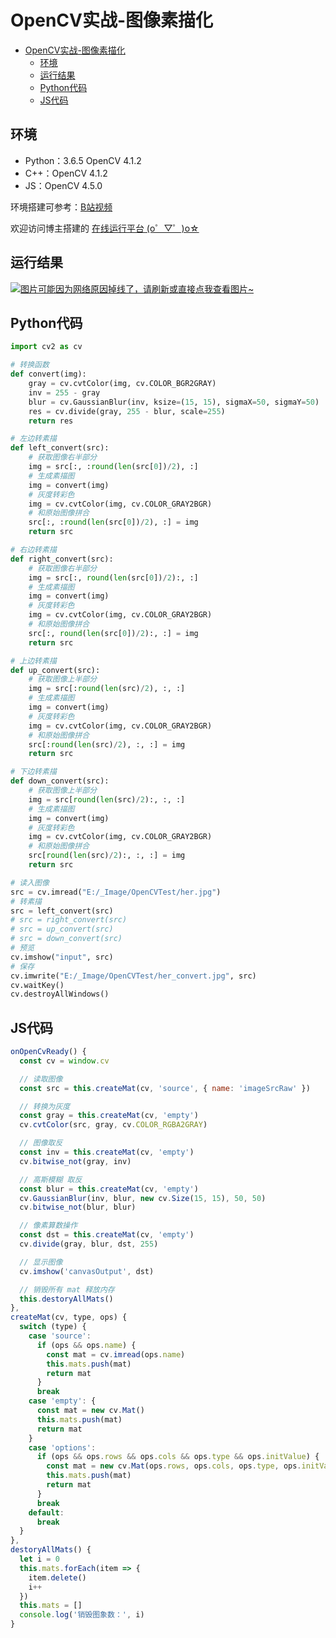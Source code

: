 # OpenCV实战-图像素描化

- [OpenCV实战-图像素描化](#opencv实战-图像素描化)
  - [环境](#环境)
  - [运行结果](#运行结果)
  - [Python代码](#python代码)
  - [JS代码](#js代码)

## 环境
* Python：3.6.5 OpenCV 4.1.2
* C++：OpenCV 4.1.2
* JS：OpenCV 4.5.0

环境搭建可参考：[B站视频](http://space.bilibili.com/365916694/#/)

欢迎访问博主搭建的 [在线运行平台 (o゜▽゜)o☆](http://systemcall.gitee.io/keep-thinking)

## 运行结果
[![图片可能因为网络原因掉线了，请刷新或直接点我查看图片~](https://cdn.jsdelivr.net/gh/ylsislove/image-home/test/20201207203252.png)](https://cdn.jsdelivr.net/gh/ylsislove/image-home/test/20201207203252.png)

## Python代码
```python
import cv2 as cv

# 转换函数
def convert(img):
    gray = cv.cvtColor(img, cv.COLOR_BGR2GRAY)
    inv = 255 - gray
    blur = cv.GaussianBlur(inv, ksize=(15, 15), sigmaX=50, sigmaY=50)
    res = cv.divide(gray, 255 - blur, scale=255)
    return res

# 左边转素描
def left_convert(src):
    # 获取图像右半部分
    img = src[:, :round(len(src[0])/2), :]
    # 生成素描图
    img = convert(img)
    # 灰度转彩色
    img = cv.cvtColor(img, cv.COLOR_GRAY2BGR)
    # 和原始图像拼合
    src[:, :round(len(src[0])/2), :] = img
    return src

# 右边转素描
def right_convert(src):
    # 获取图像右半部分
    img = src[:, round(len(src[0])/2):, :]
    # 生成素描图
    img = convert(img)
    # 灰度转彩色
    img = cv.cvtColor(img, cv.COLOR_GRAY2BGR)
    # 和原始图像拼合
    src[:, round(len(src[0])/2):, :] = img
    return src

# 上边转素描
def up_convert(src):
    # 获取图像上半部分
    img = src[:round(len(src)/2), :, :]
    # 生成素描图
    img = convert(img)
    # 灰度转彩色
    img = cv.cvtColor(img, cv.COLOR_GRAY2BGR)
    # 和原始图像拼合
    src[:round(len(src)/2), :, :] = img
    return src

# 下边转素描
def down_convert(src):
    # 获取图像上半部分
    img = src[round(len(src)/2):, :, :]
    # 生成素描图
    img = convert(img)
    # 灰度转彩色
    img = cv.cvtColor(img, cv.COLOR_GRAY2BGR)
    # 和原始图像拼合
    src[round(len(src)/2):, :, :] = img
    return src

# 读入图像
src = cv.imread("E:/_Image/OpenCVTest/her.jpg")
# 转素描
src = left_convert(src)
# src = right_convert(src)
# src = up_convert(src)
# src = down_convert(src)
# 预览
cv.imshow("input", src)
# 保存
cv.imwrite("E:/_Image/OpenCVTest/her_convert.jpg", src)
cv.waitKey()
cv.destroyAllWindows()
```

## JS代码
```js
onOpenCvReady() {
  const cv = window.cv

  // 读取图像
  const src = this.createMat(cv, 'source', { name: 'imageSrcRaw' })

  // 转换为灰度
  const gray = this.createMat(cv, 'empty')
  cv.cvtColor(src, gray, cv.COLOR_RGBA2GRAY)

  // 图像取反
  const inv = this.createMat(cv, 'empty')
  cv.bitwise_not(gray, inv)

  // 高斯模糊 取反
  const blur = this.createMat(cv, 'empty')
  cv.GaussianBlur(inv, blur, new cv.Size(15, 15), 50, 50)
  cv.bitwise_not(blur, blur)

  // 像素算数操作 
  const dst = this.createMat(cv, 'empty')
  cv.divide(gray, blur, dst, 255)

  // 显示图像
  cv.imshow('canvasOutput', dst)

  // 销毁所有 mat 释放内存
  this.destoryAllMats()
},
createMat(cv, type, ops) {
  switch (type) {
    case 'source':
      if (ops && ops.name) {
        const mat = cv.imread(ops.name)
        this.mats.push(mat)
        return mat
      }
      break
    case 'empty': {
      const mat = new cv.Mat()
      this.mats.push(mat)
      return mat
    }
    case 'options':
      if (ops && ops.rows && ops.cols && ops.type && ops.initValue) {
        const mat = new cv.Mat(ops.rows, ops.cols, ops.type, ops.initValue)
        this.mats.push(mat)
        return mat
      }
      break
    default:
      break
  }
},
destoryAllMats() {
  let i = 0
  this.mats.forEach(item => {
    item.delete()
    i++
  })
  this.mats = []
  console.log('销毁图象数：', i)
}
```
